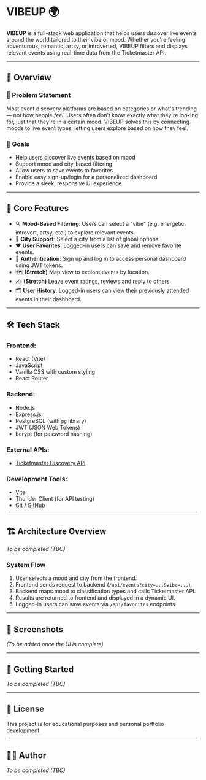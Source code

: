 # VIBEUP 🌍

**VIBEUP** is a full-stack web application that helps users discover live events around the world tailored to their vibe or mood. Whether you're feeling adventurous, romantic, artsy, or introverted, VIBEUP filters and displays relevant events using real-time data from the Ticketmaster API.

---

## 🧠 Overview

### 📌 Problem Statement

Most event discovery platforms are based on categories or what's trending — not how people _feel_. Users often don't know exactly what they're looking for, just that they're in a certain mood. VIBEUP solves this by connecting moods to live event types, letting users explore based on how they feel.

### 🎯 Goals

- Help users discover live events based on mood
- Support mood and city-based filtering
- Allow users to save events to favorites
- Enable easy sign-up/login for a personalized dashboard
- Provide a sleek, responsive UI experience

---

## 🌟 Core Features

- 🔍 **Mood-Based Filtering**: Users can select a "vibe" (e.g. energetic, introvert, artsy, etc.) to explore relevant events.
- 🌆 **City Support**: Select a city from a list of global options.
- ❤️ **User Favorites**: Logged-in users can save and remove favorite events.
- 🔐 **Authentication**: Sign up and log in to access personal dashboard using JWT tokens.
- 🗺️ **(Stretch)** Map view to explore events by location.
- ✍️ **(Stretch)** Leave event ratings, reviews and reply to others.
- 🗂️ **User History**: Logged-in users can view their previously attended events in their dashboard.

---

## 🛠 Tech Stack

### Frontend:

- React (Vite)
- JavaScript
- Vanilla CSS with custom styling
- React Router

### Backend:

- Node.js
- Express.js
- PostgreSQL (with `pg` library)
- JWT (JSON Web Tokens)
- bcrypt (for password hashing)

### External APIs:

- [Ticketmaster Discovery API](https://developer.ticketmaster.com/products-and-docs/apis/discovery-api/v2/)

### Development Tools:

- Vite
- Thunder Client (for API testing)
- Git / GitHub

---

## 🏗 Architecture Overview

_To be completed (TBC)_

### System Flow

1. User selects a mood and city from the frontend.
2. Frontend sends request to backend (`/api/events?city=...&vibe=...`).
3. Backend maps mood to classification types and calls Ticketmaster API.
4. Results are returned to frontend and displayed in a dynamic UI.
5. Logged-in users can save events via `/api/favorites` endpoints.

---

## 📸 Screenshots

_(To be added once the UI is complete)_

---

## 🚀 Getting Started

_To be completed (TBC)_

<!-- 1. Clone the repo:
   ```bash
   git clone https://github.com/yourusername/vibeup.git
   cd vibeup
   ```

2. Install dependencies:
   ```bash
   cd backend
   npm install
   cd ../frontend
   npm install
   ```

3. Run development servers:
   ```bash
   # From root
   npm run dev  # or use concurrently
   ``` -->

---

## 📌 License

This project is for educational purposes and personal portfolio development.

---

## 🙋‍♀️ Author

_To be completed (TBC)_

<!-- [Ashley Lin](https://mywebsite.com) - fullstack developer with a strong front-end focus, based in NYC. -->
